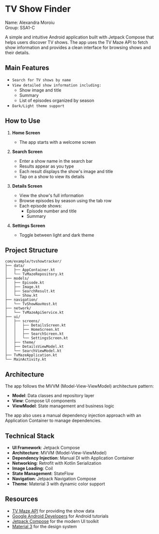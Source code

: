 # TV Show Finder
Name: Alexandra Moroiu<br>
Group: SSA1-C

A simple and intuitive Android application built with Jetpack Compose that helps users discover TV shows. 
The app uses the TV Maze API to fetch show information and provides a clean interface for browsing shows and their details.

## Main Features

- `Search for TV shows by name`
- `View detailed show information including:`
  - Show image and title
  - Summary
  - List of episodes organized by season
- `Dark/Light theme support`

## How to Use

1. **Home Screen**
   - The app starts with a welcome screen

2. **Search Screen**
   - Enter a show name in the search bar
   - Results appear as you type
   - Each result displays the show's image and title
   - Tap on a show to view its details

3. **Details Screen**
   - View the show's full information
   - Browse episodes by season using the tab row
   - Each episode shows:
     - Episode number and title
     - Summary

4. **Settings Screen**
   - Toggle between light and dark theme

## Project Structure

```
com/example/tvshowtracker/
├── data/
│   ├── AppContainer.kt
│   └── TvMazeRepository.kt
├── models/
│   ├── Episode.kt
│   ├── Image.kt
│   ├── SearchResult.kt
│   └── Show.kt
├── navigation/
│   └── TvShowNavHost.kt
├── network/
│   └── TvMazeApiService.kt
├── ui/
│   ├── screens/
│   │   ├── DetailsScreen.kt
│   │   ├── HomeScreen.kt
│   │   ├── SearchScreen.kt
│   │   └── SettingsScreen.kt
│   ├── theme/
│   ├── DetailsViewModel.kt
│   └── SearchViewModel.kt
├── TvMazeApplication.kt
└── MainActivity.kt
```

## Architecture

The app follows the MVVM (Model-View-ViewModel) architecture pattern:

- **Model**: Data classes and repository layer
- **View**: Compose UI components
- **ViewModel**: State management and business logic

The app also uses a manual dependency injection approach with an Application Container to manage dependencies.

## Technical Stack

- **UI Framework**: Jetpack Compose
- **Architecture**: MVVM (Model-View-ViewModel)
- **Dependency Injection**: Manual DI with Application Container
- **Networking**: Retrofit with Kotlin Serialization
- **Image Loading**: Coil
- **State Management**: StateFlow
- **Navigation**: Jetpack Navigation Compose
- **Theme**: Material 3 with dynamic color support

## Resources

- [TV Maze API](https://www.tvmaze.com/api) for providing the show data
- [Google Android Developers](https://developer.android.com/courses/android-basics-compose/unit-5) for Android tutorials
- [Jetpack Compose](https://developer.android.com/jetpack/compose) for the modern UI toolkit
- [Material 3](https://m3.material.io/) for the design system 